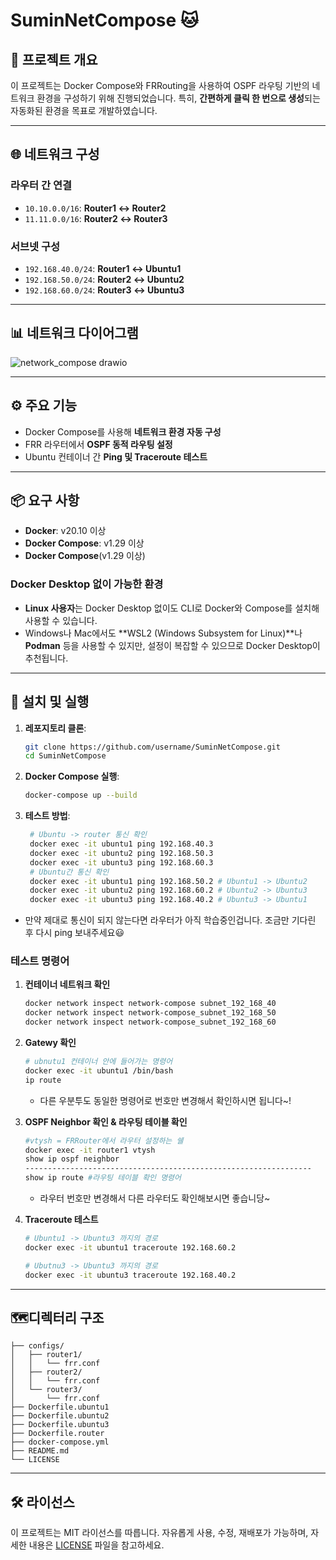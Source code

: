 # SuminNetCompose 🐱

## 📜 프로젝트 개요
이 프로젝트는 Docker Compose와 FRRouting을 사용하여 OSPF 라우팅 기반의 네트워크 환경을 구성하기 위해 진행되었습니다. 특히, **간편하게 클릭 한 번으로 생성**되는 자동화된 환경을 목표로 개발하였습니다.

---

## 🌐 네트워크 구성
### 라우터 간 연결
- `10.10.0.0/16`: **Router1 ↔ Router2**
- `11.11.0.0/16`: **Router2 ↔ Router3**

### 서브넷 구성
- `192.168.40.0/24`: **Router1 ↔ Ubuntu1**
- `192.168.50.0/24`: **Router2 ↔ Ubuntu2**
- `192.168.60.0/24`: **Router3 ↔ Ubuntu3**

---

## 📊 네트워크 다이어그램
![network_compose drawio](https://github.com/user-attachments/assets/fd09047a-a930-4819-b2f1-c8b7581ca57f)

---

## ⚙️ 주요 기능
- Docker Compose를 사용해 **네트워크 환경 자동 구성**
- FRR 라우터에서 **OSPF 동적 라우팅 설정**
- Ubuntu 컨테이너 간 **Ping 및 Traceroute 테스트**

---

## 📦 요구 사항
- **Docker**: v20.10 이상
- **Docker Compose**: v1.29 이상
- **Docker Compose**(v1.29 이상)
### **Docker Desktop 없이 가능한 환경**
- **Linux 사용자**는 Docker Desktop 없이도 CLI로 Docker와 Compose를 설치해 사용할 수 있습니다.
- Windows나 Mac에서도 **WSL2 (Windows Subsystem for Linux)**나 **Podman** 등을 사용할 수 있지만, 설정이 복잡할 수 있으므로 Docker Desktop이 추천됩니다.
---

## 🚀 설치 및 실행
1. **레포지토리 클론**:
   ```bash
   git clone https://github.com/username/SuminNetCompose.git
   cd SuminNetCompose
2. **Docker Compose 실행**:
   ```bash
   docker-compose up --build
3. **테스트 방법**:
   ```bash
    # Ubuntu -> router 통신 확인
    docker exec -it ubuntu1 ping 192.168.40.3
    docker exec -it ubuntu2 ping 192.168.50.3
    docker exec -it ubuntu3 ping 192.168.60.3
    # Ubuntu간 통신 확인
    docker exec -it ubuntu1 ping 192.168.50.2 # Ubuntu1 -> Ubuntu2
    docker exec -it ubuntu2 ping 192.168.60.2 # Ubuntu2 -> Ubuntu3
    docker exec -it ubuntu3 ping 192.168.40.2 # Ubuntu3 -> Ubuntu1
    ```
- 만약 제대로 통신이 되지 않는다면 라우터가 아직 학습중인겁니다. 조금만 기다린 후 다시 ping 보내주세요😃

### 테스트 명령어
1. **컨테이너 네트워크 확인**
   ```bash
   docker network inspect network-compose subnet_192_168_40
   docker network inspect network-compose_subnet_192_168_50
   docker network inspect network-compose_subnet_192_168_60
   ```
2. **Gatewy 확인**
   ```bash
   # ubnutu1 컨테이너 안에 들어가는 명령어 
   docker exec -it ubuntu1 /bin/bash 
   ip route
   ```
   - 다른 우분투도 동일한 명령어로 번호만 변경해서 확인하시면 됩니다~!

4. **OSPF Neighbor 확인 & 라우팅 테이블 확인**
   ```bash
   #vtysh = FRRouter에서 라우터 설정하는 쉘
   docker exec -it router1 vtysh 
   show ip ospf neighbor
   ----------------------------------------------------------------
   show ip route #라우팅 테이블 확인 명령어
   ```
   - 라우터 번호만 변경해서 다른 라우터도 확인해보시면 좋습니당~
5. **Traceroute 테스트**
   ```bash
   # Ubuntu1 -> Ubuntu3 까지의 경로
   docker exec -it ubuntu1 traceroute 192.168.60.2
   
   # Ubutnu3 -> Ubuntu3 까지의 경로
   docker exec -it ubuntu3 traceroute 192.168.40.2 
   ```
---

## 🗺️디렉터리 구조
```
├── configs/
│   ├── router1/
│   │   └── frr.conf
│   ├── router2/
│   │   └── frr.conf
│   └── router3/
│       └── frr.conf
├── Dockerfile.ubuntu1
├── Dockerfile.ubuntu2
├── Dockerfile.ubuntu3
├── Dockerfile.router
├── docker-compose.yml
├── README.md
└── LICENSE
```
---

## 🛠️ 라이선스
이 프로젝트는 MIT 라이선스를 따릅니다. 자유롭게 사용, 수정, 재배포가 가능하며, 자세한 내용은 [LICENSE](./LICENSE) 파일을 참고하세요.


